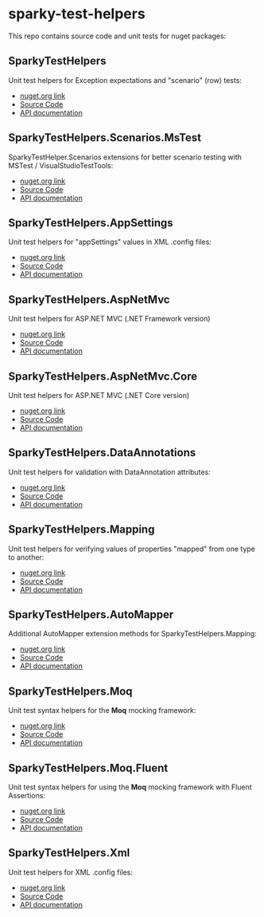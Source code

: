 # sparky-test-helpers
This repo contains source code and unit tests for nuget packages:

## SparkyTestHelpers
Unit test helpers for Exception expectations and "scenario" (row) tests:
* [nuget.org link](https://www.nuget.org/packages/SparkyTestHelpers/)
* [Source Code](/SparkyTestHelpers)
* [API documentation](/SparkyTestHelpers/api.md)
  
## SparkyTestHelpers.Scenarios.MsTest
SparkyTestHelper.Scenarios extensions for better scenario testing with MSTest / VisualStudioTestTools:
* [nuget.org link](https://www.nuget.org/packages/SparkyTestHelpers.Scenarios.MsTest/)
* [Source Code](/SparkyTestHelpers.Scenarios.MsTest)
* [API documentation](/SparkyTestHelpers.Scenarios.MsTest/api.md)

## SparkyTestHelpers.AppSettings
Unit test helpers for "appSettings" values in XML .config files:
* [nuget.org link](https://www.nuget.org/packages/SparkyTestHelpers.AppSettings/)
* [Source Code](/SparkyTestHelpers.AppSettings)
* [API documentation](/SparkyTestHelpers.AppSettings/api.md)

## SparkyTestHelpers.AspNetMvc
Unit test helpers for ASP.NET MVC (.NET Framework version)
* [nuget.org link](https://www.nuget.org/packages/SparkyTestHelpers.AspNetMvc/)
* [Source Code](/SparkyTestHelpers.AspNetMvc)
* [API documentation](/SparkyTestHelpers.AspNetMvc/api.md)

## SparkyTestHelpers.AspNetMvc.Core
Unit test helpers for ASP.NET MVC (.NET Core version)
* [nuget.org link](https://www.nuget.org/packages/SparkyTestHelpers.AspNetMvc.Core/)
* [Source Code](/SparkyTestHelpers.AspNetMvc.Core)
* [API documentation](/SparkyTestHelpers.AspNetMvc.Core/api.md)

## SparkyTestHelpers.DataAnnotations
Unit test helpers for validation with DataAnnotation attributes: 
* [nuget.org link](https://www.nuget.org/packages/SparkyTestHelpers.DataAnnotations/)
* [Source Code](/SparkyTestHelpers.DataAnnotations)
* [API documentation](/SparkyTestHelpers.DataAnnotations/api.md)

## SparkyTestHelpers.Mapping
Unit test helpers for verifying values of properties "mapped" from one type to another:
* [nuget.org link](https://www.nuget.org/packages/SparkyTestHelpers.Mapping/)
* [Source Code](/SparkyTestHelpers.Mapping)
* [API documentation](/SparkyTestHelpers.Mapping/api.md)

## SparkyTestHelpers.AutoMapper
Additional AutoMapper extension methods for SparkyTestHelpers.Mapping:
* [nuget.org link](https://www.nuget.org/packages/SparkyTestHelpers.AutoMapper/)
* [Source Code](/SparkyTestHelpers.AutoMapper)
* [API documentation](/SparkyTestHelpers.AutoMapper/api.md)

## SparkyTestHelpers.Moq
Unit test syntax helpers for the **Moq** mocking framework:
* [nuget.org link](https://www.nuget.org/packages/SparkyTestHelpers.Moq/)
* [Source Code](/SparkyTestHelpers.Moq)
* [API documentation](/SparkyTestHelpers.Moq/api.md)

## SparkyTestHelpers.Moq.Fluent
Unit test syntax helpers for using the **Moq** mocking framework with Fluent Assertions:
* [nuget.org link](https://www.nuget.org/packages/SparkyTestHelpers.Moq.Fluent/)
* [Source Code](/SparkyTestHelpers.Moq.Fluent)
* [API documentation](/SparkyTestHelpers.Moq.Fluent/api.md)

## SparkyTestHelpers.Xml
Unit test helpers for XML .config files:
* [nuget.org link](https://www.nuget.org/packages/SparkyTestHelpers.Xml/)
* [Source Code](/SparkyTestHelpers.Xml)
* [API documentation](/SparkyTestHelpers.Xml/api.md)
